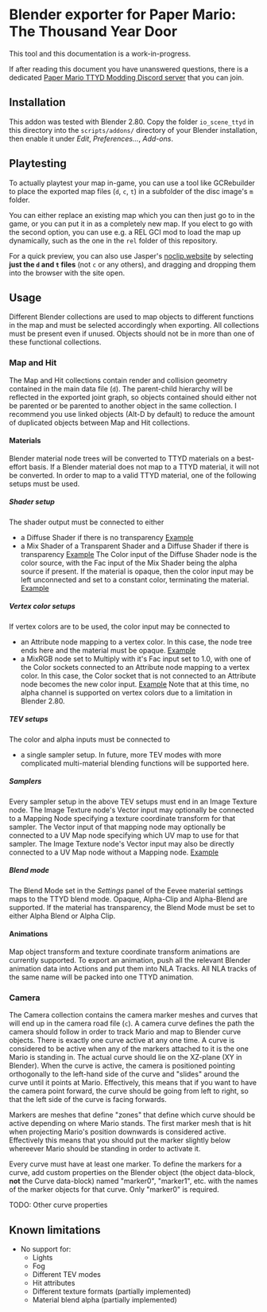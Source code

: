 # Blender exporter for Paper Mario: The Thousand Year Door 

This tool and this documentation is a work-in-progress.

If after reading this document you have unanswered questions, there is a dedicated [Paper Mario TTYD Modding Discord server](https://discord.gg/geVf9UK) that you can join.

## Installation
This addon was tested with Blender 2.80.
Copy the folder `io_scene_ttyd` in this directory into the `scripts/addons/` directory of your Blender installation, then enable it under *Edit*, *Preferences...*, *Add-ons*.

## Playtesting
To actually playtest your map in-game, you can use a tool like GCRebuilder to place the exported map files (`d`, `c`, `t`) in a subfolder of the disc image's `m` folder.

You can either replace an existing map which you can then just go to in the game, or you can put it in as a completely new map. If you elect to go with the second option, you can use e.g. a REL GCI mod to load the map up dynamically, such as the one in the `rel` folder of this repository.

For a quick preview, you can also use Jasper's [noclip.website](https://noclip.website) by selecting **just the `d` and `t` files** (not `c` or any others), and dragging and dropping them into the browser with the site open.

## Usage
Different Blender collections are used to map objects to different functions in the map and must be selected accordingly when exporting. All collections must be present even if unused. Objects should not be in more than one of these functional collections.

### Map and Hit
The Map and Hit collections contain render and collision geometry contained in the main data file (`d`). The parent-child hierarchy will be reflected in the exported joint graph, so objects contained should either not be parented or be parented to another object in the same collection. 
I recommend you use linked objects (Alt-D by default) to reduce the amount of duplicated objects between Map and Hit collections.

#### Materials
Blender material node trees will be converted to TTYD materials on a best-effort basis. If a Blender material does not map to a TTYD material, it will not be converted. In order to map to a valid TTYD material, one of the following setups must be used.

##### Shader setup
The shader output must be connected to either
* a Diffuse Shader if there is no transparency [Example](https://i.imgur.com/Z4h8Nsi.png)
* a Mix Shader of a Transparent Shader and a Diffuse Shader if there is transparency [Example](https://i.imgur.com/AB4ON5f.png)
The Color input of the Diffuse Shader node is the color source, with the Fac input of the Mix Shader being the alpha source if present.
If the material is opaque, then the color input may be left unconnected and set to a constant color, terminating the material. [Example](https://i.imgur.com/aIR6laH.png)

##### Vertex color setups
If vertex colors are to be used, the color input may be connected to
* an Attribute node mapping to a vertex color. In this case, the node tree ends here and the material must be opaque. [Example](https://i.imgur.com/Gq6OI95.png)
* a MixRGB node set to Multiply with it's Fac input set to 1.0, with one of the Color sockets connected to an Attribute node mapping to a vertex color. In this case, the Color socket that is not connected to an Attribute node becomes the new color input. [Example](https://i.imgur.com/gOnshfr.png)
Note that at this time, no alpha channel is supported on vertex colors due to a limitation in Blender 2.80. 

##### TEV setups
The color and alpha inputs must be connected to
 * a single sampler setup.
In future, more TEV modes with more complicated multi-material blending functions will be supported here.

##### Samplers
Every sampler setup in the above TEV setups must end in an Image Texture node. The Image Texture node's Vector input may optionally be connected to a Mapping Node specifying a texture coordinate transform for that sampler. The Vector input of that mapping node may optionally be connected to a UV Map node specifying which UV map to use for that sampler. The Image Texture node's Vector input may also be directly connected to a UV Map node without a Mapping node. [Example](https://i.imgur.com/jHmvPse.png)

##### Blend mode
The Blend Mode set in the *Settings* panel of the Eevee material settings maps to the TTYD blend mode. Opaque, Alpha-Clip and Alpha-Blend are supported. If the material has transparency, the Blend Mode must be set to either Alpha Blend or Alpha Clip.

#### Animations
Map object transform and texture coordinate transform animations are currently supported. To export an animation, push all the relevant Blender animation data into Actions and put them into NLA Tracks. All NLA tracks of the same name will be packed into one TTYD animation.

### Camera
The Camera collection contains the camera marker meshes and curves that will end up in the camera road file (`c`).
A camera curve defines the path the camera should follow in order to track Mario and map to Blender curve objects. There is exactly one curve active at any one time. A curve is considered to be active when any of the markers attached to it is the one Mario is standing in. The actual curve should lie on the XZ-plane (XY in Blender). When the curve is active, the camera is positioned pointing orthogonally to the left-hand side of the curve and "slides" around the curve until it points at Mario. Effectively, this means that if you want to have the camera point forward, the curve should be going from left to right, so that the left side of the curve is facing forwards.

Markers are meshes that define "zones" that define which curve should be active depending on where Mario stands. The first marker mesh that is hit when projecting Mario's position downwards is considered active. Effectively this means that you should put the marker slightly below whereever Mario should be standing in order to activate it.

Every curve must have at least one marker. To define the markers for a curve, add custom properties on the Blender object (the object data-block, **not** the Curve data-block) named "marker0", "marker1", etc. with the names of the marker objects for that curve. Only "marker0" is required.

TODO: Other curve properties

## Known limitations
* No support for:
  * Lights
  * Fog
  * Different TEV modes
  * Hit attributes
  * Different texture formats (partially implemented)
  * Material blend alpha (partially implemented)
